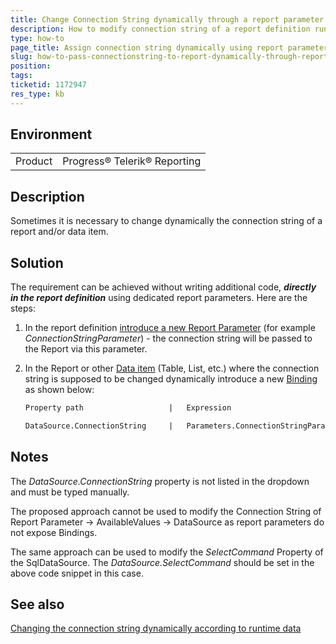 ```yaml
---
title: Change Connection String dynamically through a report parameter
description: How to modify connection string of a report definition run-time
type: how-to
page_title: Assign connection string dynamically using report parameter and bindings
slug: how-to-pass-connectionstring-to-report-dynamically-through-report-parameter
position: 
tags: 
ticketid: 1172947
res_type: kb
---
```


## Environment
<table>
	<tr>
		<td>Product</td>
		<td>Progress® Telerik® Reporting </td>
	</tr>
</table>


## Description
Sometimes it is necessary to change dynamically the connection string of a report and/or data item.

## Solution
The requirement can be achieved without writing additional code, **_directly in the report definition_** using dedicated report parameters. Here are the steps:

1. In the report definition [introduce a new Report Parameter](../designing-reports-parameters-adding-parameters) (for example _ConnectionStringParameter_) - the connection string will be passed to the Report via this parameter.  
2. In the Report or other [Data item](../data-items) (Table, List, etc.) where the connection string is supposed to be changed dynamically introduce a new [Binding](../expressions-bindings) as shown below:  

	```XML
	Property path                   |   Expression

	DataSource.ConnectionString     |   Parameters.ConnectionStringParameter.Value
	```

## Notes
The _DataSource.ConnectionString_ property is not listed in the dropdown and must be typed manually.

The proposed approach cannot be used to modify the Connection String of Report Parameter -\> AvailableValues -\> DataSource as report parameters do not expose Bindings.

The same approach can be used to modify the _SelectCommand_ Property of the SqlDataSource. The _DataSource.SelectCommand_ should be set in the above code snippet in this case.

## See also
[Changing the connection string dynamically according to runtime data](https://www.telerik.com/support/kb/reporting/details/changing-the-connection-string-dynamically-according-to-runtime-data)
